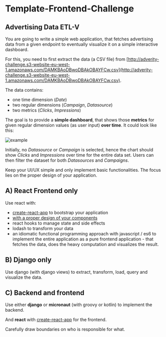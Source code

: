 # Template-Frontend-Challenge

## Advertising Data ETL-V
You are going to write a simple web application, that fetches advertising data from a given endpoint to eventually visualize it on a simple interactive dashboard. <br/>

For this, you need to first extract the data (a CSV file) from [http://adverity-challenge.s3-website-eu-west-1.amazonaws.com/DAMKBAoDBwoDBAkOBAYFCw.csv](http://adverity-challenge.s3-website-eu-west-1.amazonaws.com/DAMKBAoDBwoDBAkOBAYFCw.csv).

The data contains:
- one time dimension (*Date*)
- two regular dimensions (*Campaign*, *Datasource*)
- two metrics (*Clicks*, *Impressions*)

The goal is to provide a **simple dashboard**, that shows those **metrics** for given regular dimension values (as user input) **over time**. It could look like this:

![example](images/dashboard.png)

Initially, no *Datasource* or *Campaign* is selected, hence the chart should show *Clicks* and *Impressions* over time for the entire data set. Users can then filter the dataset for both *Datasources* and *Campaigns*. <br/>

Keep your UI/UX simple and only implement basic functionalities. The focus lies on the proper design of your application. <br/>


## A) React Frontend only
Use react with:
- [create-react-app](https://github.com/facebook/create-react-app) to bootstrap your application
- [with a proper design of your components](https://facebook.github.io/react/docs/thinking-in-react.html)
- react hooks to manage state and side effects
- lodash to transform your data
- an idiomatic functional programming approach with javascript / es6
to implement the entire application as a pure frontend application - that fetches the data, does the heavy computation and visualizes the result.

## B) Django only
Use django (with django views) to extract, transform, load, query and visualize the data.

## C) Backend and frontend
Use either **django** or **micronaut** (with groovy or kotlin) to implement the backend. <br/>

And **react** with [create-react-app](https://github.com/facebook/create-react-app) for the frontend. <br/>

Carefully draw boundaries on who is responsible for what.
   
